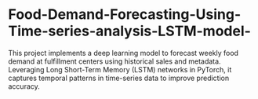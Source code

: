 # Food-Demand-Forecasting-Using-Time-series-analysis-LSTM-model-
This project implements a deep learning model to forecast weekly food demand at fulfillment centers using historical sales and metadata. Leveraging Long Short-Term Memory (LSTM) networks in PyTorch, it captures temporal patterns in time-series data to improve prediction accuracy.
